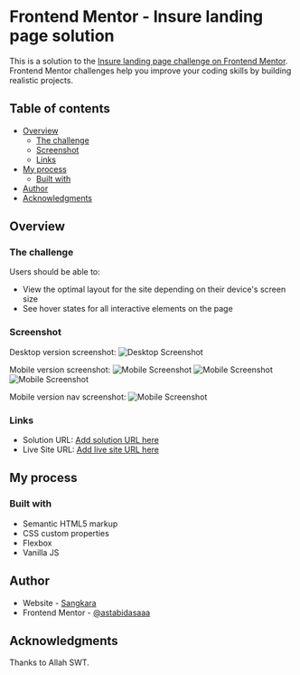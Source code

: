 # Frontend Mentor - Insure landing page solution

This is a solution to the [Insure landing page challenge on Frontend Mentor](https://www.frontendmentor.io/challenges/insure-landing-page-uTU68JV8). Frontend Mentor challenges help you improve your coding skills by building realistic projects.

## Table of contents

- [Overview](#overview)
  - [The challenge](#the-challenge)
  - [Screenshot](#screenshot)
  - [Links](#links)
- [My process](#my-process)
  - [Built with](#built-with)
- [Author](#author)
- [Acknowledgments](#acknowledgments)

## Overview

### The challenge

Users should be able to:

- View the optimal layout for the site depending on their device's screen size
- See hover states for all interactive elements on the page

### Screenshot

Desktop version screenshot:
![Desktop Screenshot](./screenshot/desktop-screenshot.png)

Mobile version screenshot:
![Mobile Screenshot](./screenshot/mobile-screenshot-1.png)
![Mobile Screenshot](./screenshot/mobile-screenshot-2.png)
![Mobile Screenshot](./screenshot/mobile-screenshot-3.png)

Mobile version nav screenshot:
![Mobile Screenshot](./screenshot/mobile-nav-screenshot.png)

### Links

- Solution URL: [Add solution URL here](https://github.com/astabidasaaa/insure-landing-page)
- Live Site URL: [Add live site URL here](https://astabidasaaa.github.io/insure-landing-page/)

## My process

### Built with

- Semantic HTML5 markup
- CSS custom properties
- Flexbox
- Vanilla JS

## Author

- Website - [Sangkara](https://sngkr.netlify.app/)
- Frontend Mentor - [@astabidasaaa](https://www.frontendmentor.io/profile/astabidasaaa)

## Acknowledgments

Thanks to Allah SWT.
